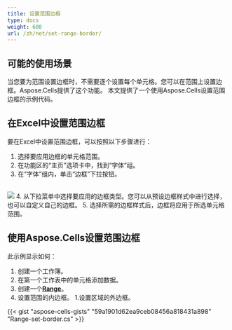```yaml
---
title: 设置范围边框
type: docs
weight: 600
url: /zh/net/set-range-border/
---
```


## **可能的使用场景**
当您要为范围设置边框时，不需要逐个设置每个单元格。您可以在范围上设置边框。Aspose.Cells提供了这个功能。
本文提供了一个使用Aspose.Cells设置范围边框的示例代码。

## **在Excel中设置范围边框**
要在Excel中设置范围边框，可以按照以下步骤进行：
1. 选择要应用边框的单元格范围。
2. 在功能区的“主页”选项卡中，找到“字体”组。
3. 在“字体”组内，单击“边框”下拉按钮。
<br>
<img src="border.png" />
4. 从下拉菜单中选择要应用的边框类型。您可以从预设边框样式中进行选择，也可以自定义自己的边框。
5. 选择所需的边框样式后，边框将应用于所选单元格范围。

## **使用Aspose.Cells设置范围边框**
此示例显示如何：

1. 创建一个工作簿。
1. 在第一个工作表中的单元格添加数据。
1. 创建一个[**Range**](https://reference.aspose.com/cells/net/aspose.cells/range)。
1. 设置范围的内边框。
1.设置区域的外边框。

{{< gist "aspose-cells-gists" "59a1901d62ea9ceb08456a818431a898" "Range-set-border.cs" >}}
